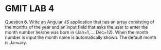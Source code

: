 # GMIT LAB 4 

Question 6. 
Write an Angular JS application that has an array consisting of the months of the year and an input field that asks the user to enter the month number he/she was born in (Jan=1, … Dec=12).
	When the month number is input the month name is automatically shown.
	The default month is January.

